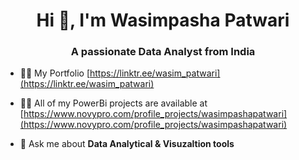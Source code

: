 <h1 align="center">Hi 👋, I'm Wasimpasha Patwari</h1>
<h3 align="center">A passionate Data Analyst from India</h3>

- 👨‍💻 My Portfolio [https://linktr.ee/wasim_patwari](https://linktr.ee/wasim_patwari)

- 👨‍💻 All of my  PowerBi projects are available at [https://www.novypro.com/profile_projects/wasimpashapatwari](https://www.novypro.com/profile_projects/wasimpashapatwari)

- 💬 Ask me about **Data Analytical & Visuzaltion tools**
